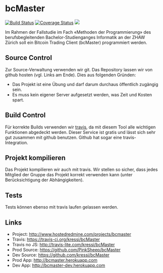 bcMaster
========
<a href='https://travis-ci.org/kressi/bcMaster?branch=master'><img src='https://travis-ci.org/kressi/bcMaster.png?branch=master' alt='Build Status'/></a>
<a href='https://coveralls.io/r/kressi/bcMaster'><img src='https://coveralls.io/repos/kressi/bcMaster/badge.png' alt='Coverage Status' /></a>
<a href="https://codeclimate.com/github/kressi/bcMaster"><img src="https://codeclimate.com/github/kressi/bcMaster.png" /></a>

Im Rahmen der Fallstudie im Fach «Methoden der Programmierung» des berufsbegleitenden
Bachelor-Studienganges Informatik an der ZHAW Zürich soll ein Bitcoin Trading Client
(bcMaster) programmiert werden.


Source Control
--------------

Zur Source-Verwaltung verwenden wir git. Das Repository lassen wir von github hosten
(vgl. Links am Ende). Dies aus folgenden Gründen:

 * Das Projekt ist eine Übung und darf darum durchaus öffentlich zugängig sein.
 * Es muss kein eigener Server aufgesetzt werden, was Zeit und Kosten spart.



Build Control
-------------

Für korrekte Builds verwenden wir [travis](https://travis-ci.org/kressi/bcMaster), da
mit diesem Tool alle wichtigen Funktionen abgedeckt werden.
Dieser Service ist gratis und lässt sich sehr gut zusammen mit github benutzen. Github
hat sogar eine travis-Integration.



Projekt kompilieren
-------------------

Das Projekt kompilieren wir auch mit travis. Wir stellen so sicher, dass jedes Mitglied
der Gruppe das Projekt korrekt verwenden kann (unter Berücksichtigung der Abhängigkeiten).



Tests
-----

Tests können ebenso mit travis laufen gelassen werden.



Links
------

* Project: http://www.hostedredmine.com/projects/bcmaster
* Travis: https://travis-ci.org/kressi/bcMaster
* Travis no JS: http://travis-lite.com/kressi/bcMaster
* Prod Source: https://github.com/PinkSheep/bcMaster
* Dev Source: https://github.com/kressi/bcMaster
* Prod App: http://bcmaster.herokuapp.com
* Dev App: http://bcmaster-dev.herokuapp.com
